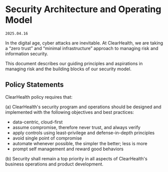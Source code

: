 # Security Architecture and Operating Model

`2025.04.16`

In the digital age, cyber attacks are inevitable. At ClearHealth, we are taking
a “zero trust” and “minimal infrastructure” approach to managing risk and
information security.

This document describes our guiding principles and aspirations in managing risk
and the building blocks of our security model.

## Policy Statements

ClearHealth policy requires that:

(a) ClearHealth's security program and operations should be designed and
implemented with the following objectives and best practices:

- data-centric, cloud-first
- assume compromise, therefore never trust, and always verify
- apply controls using least-privilege and defense-in-depth principles
- avoid single point of compromise
- automate whenever possible, the simpler the better; less is more
- prompt self management and reward good behaviors

(b) Security shall remain a top priority in all aspects of ClearHealth's
business operations and product development.
